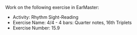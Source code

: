 Work on the following exercise in EarMaster:
- Activity: Rhythm Sight-Reading
- Exercise Name: 4/4 - 4 bars: Quarter notes, 16th Triplets
- Exercise Number: 15.9
